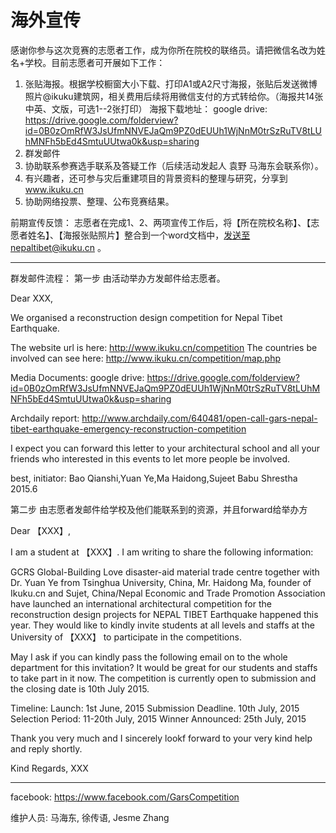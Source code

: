 # 海外宣传


感谢你参与这次竞赛的志愿者工作，成为你所在院校的联络员。请把微信名改为姓名+学校。目前志愿者可开展如下工作：
1. 张贴海报。根据学校橱窗大小下载、打印A1或A2尺寸海报，张贴后发送微博照片@ikuku建筑网，相关费用后续将用微信支付的方式转给你。（海报共14张中英、文版，可选1--2张打印）
海报下载地址： google drive: https://drive.google.com/folderview?id=0B0zOmRfW3JsUfmNNVEJaQm9PZ0dEUUh1WjNnM0trSzRuTV8tLUhMNFh5bEd4SmtuUUtwa0k&usp=sharing
2. 群发邮件
3. 协助联系参赛选手联系及答疑工作（后续活动发起人 袁野 马海东会联系你）。
4. 有兴趣者，还可参与灾后重建项目的背景资料的整理与研究，分享到 www.ikuku.cn
5. 协助网络投票、整理、公布竞赛结果。

前期宣传反馈：
志愿者在完成1、2、两项宣传工作后，将【所在院校名称】、【志愿者姓名】、【海报张贴照片】整合到一个word文档中，发送至nepaltibet@ikuku.cn 。

-------


群发邮件流程：
第一步 由活动举办方发邮件给志愿者。

Dear XXX,

We organised a reconstruction design competition for Nepal Tibet Earthquake. 

The website url is here: http://www.ikuku.cn/competition
The countries be involved can see here: http://www.ikuku.cn/competition/map.php
  
Media Documents:
google drive: https://drive.google.com/folderview?id=0B0zOmRfW3JsUfmNNVEJaQm9PZ0dEUUh1WjNnM0trSzRuTV8tLUhMNFh5bEd4SmtuUUtwa0k&usp=sharing
 
Archdaily report:
http://www.archdaily.com/640481/open-call-gars-nepal-tibet-earthquake-emergency-reconstruction-competition

I expect you can forward this letter to your architectural school and all your friends who interested in this events to let more people be involved.

best,
initiator: Bao Qianshi,Yuan Ye,Ma Haidong,Sujeet Babu Shrestha
2015.6

第二步 由志愿者发邮件给学校及他们能联系到的资源，并且forward给举办方

Dear 【XXX】,

I am a student at 【XXX】. I am writing to share the following information:

GCRS Global-Building Love disaster-aid material trade centre together with Dr. Yuan Ye from Tsinghua University, China, Mr. Haidong Ma, founder of Ikuku.cn and Sujet, China/Nepal Economic and Trade Promotion Association have launched an international architectural competition for the reconstruction design projects for NEPAL TIBET Earthquake happened this year. They would like to kindly invite students at all levels and staffs at the University of 【XXX】 to participate in the competitions.

May I ask if you can kindly pass the following email on to the whole department for this invitation?  It would be great for our students and staffs to take part in it now. The competition is currently open to submission and the closing date is 10th July 2015.

Timeline:
Launch: 1st June, 2015
Submission Deadline. 10th July, 2015
Selection Period: 11-20th July, 2015
Winner Announced: 25th July, 2015

Thank you very much and I sincerely lookf forward to your very kind help and reply shortly.

Kind Regards,
XXX


--------

facebook: https://www.facebook.com/GarsCompetition

维护人员: 马海东, 徐传语, Jesme Zhang





